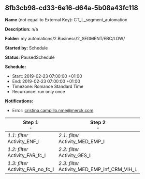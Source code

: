 ## 8fb3cb98-cd33-6e16-d64a-5b08a43fc118

**Name** (not equal to External Key)**:** CT_L_segment_automation

**Description:** n/a

**Folder:** my automations/2.Business/2_SEGMENT/EBC/LOW/

**Started by:** Schedule

**Status:** PausedSchedule

**Schedule:**

* Start: 2019-02-23 07:00:00 +01:00
* End: 2019-02-23 07:00:00 +01:00
* Timezone: Romance Standard Time
* Recurrance: run only once

**Notifications:**

* Error: cristina.campillo.nme@merck.com

| Step 1<br>_<small>-</small>_ | Step 2<br>_<small>-</small>_ |
| --- | --- |
| _1.1: filter_<br>Activity_ENF_l | _2.1: filter_<br>Activity_MED_EMP_l |
| _1.2: filter_<br>Activity_FAR_fc_l | _2.2: filter_<br>Activity_GES_l |
| _1.3: filter_<br>Activity_FAR_no_fc_l | _2.3: filter_<br>Activity_MED_EMP_inf_CRM_VIH_L |

